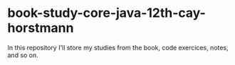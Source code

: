 # book-study-core-java-12th-cay-horstmann
In this repository I'll store my studies from the book, code exercices, notes, and so on.
